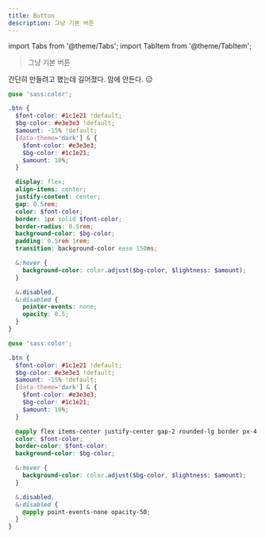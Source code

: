 ```yaml
---
title: Button
description: 그냥 기본 버튼
---
```


import Tabs from '@theme/Tabs';
import TabItem from '@theme/TabItem';

> 그냥 기본 버튼

간단히 만들려고 했는데 길어졌다. 맘에 안든다. 😑

<Tabs>
<TabItem value="scss" label="scss" default>

```scss
@use 'sass:color';

.btn {
  $font-color: #1c1e21 !default;
  $bg-color: #e3e3e3 !default;
  $amount: -15% !default;
  [data-theme='dark'] & {
    $font-color: #e3e3e3;
    $bg-color: #1c1e21;
    $amount: 10%;
  }

  display: flex;
  align-items: center;
  justify-content: center;
  gap: 0.5rem;
  color: $font-color;
  border: 1px solid $font-color;
  border-radius: 0.5rem;
  background-color: $bg-color;
  padding: 0.5rem 1rem;
  transition: background-color ease 150ms;

  &:hover {
    background-color: color.adjust($bg-color, $lightness: $amount);
  }

  &.disabled,
  &:disabled {
    pointer-events: none;
    opacity: 0.5;
  }
}
```

</TabItem>
<TabItem value="tailwind" label="tailwind">

```scss
@use 'sass:color';

.btn {
  $font-color: #1c1e21 !default;
  $bg-color: #e3e3e3 !default;
  $amount: -15% !default;
  [data-theme='dark'] & {
    $font-color: #e3e3e3;
    $bg-color: #1c1e21;
    $amount: 10%;
  }

  @apply flex items-center justify-center gap-2 rounded-lg border px-4 py-2 transition-color;
  color: $font-color;
  border-color: $font-color;
  background-color: $bg-color;

  &:hover {
    background-color: color.adjust($bg-color, $lightness: $amount);
  }

  &.disabled,
  &:disabled {
    @apply point-events-none opacity-50;
  }
}
```

</TabItem>
</Tabs>

